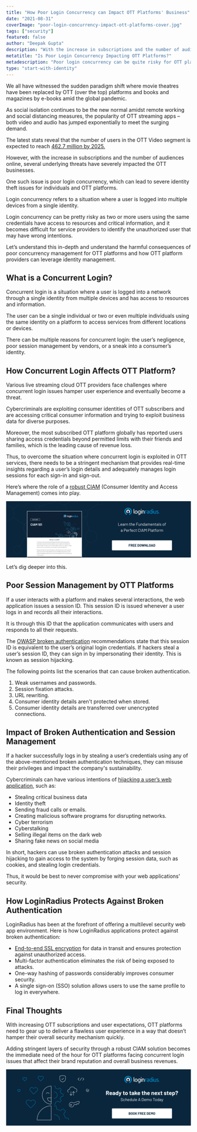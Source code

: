 ```yaml
---
title: "How Poor Login Concurrency can Impact OTT Platforms' Business"
date: "2021-08-31"
coverImage: "poor-login-concurrency-impact-ott-platforms-cover.jpg"
tags: ["security"]
featured: false
author: "Deepak Gupta"
description: "With the increase in subscriptions and the number of audiences online, several underlying threats have severely impacted the OTT businesses. One such issue is poor login concurrency. Learn how login concurrency is affecting OTT platforms and how they can overcome this dilemma."
metatitle: "Is Poor Login Concurrency Impacting OTT Platforms?"
metadescription: "Poor login concurrency can be quite risky for OTT platforms seeking substantial growth coupled with security. Let’s learn how it impacts OTT platforms."
type: "start-with-identity"
---
```


We all have witnessed the sudden paradigm shift where movie theatres have been replaced by OTT (over the top) platforms and books and magazines by e-books amid the global pandemic.

As social isolation continues to be the new normal amidst remote working and social distancing measures, the popularity of OTT streaming apps – both video and audio has jumped exponentially to meet the surging demand.

The latest stats reveal that the number of users in the OTT Video segment is expected to reach [462.7 million by 2025.](https://www.statista.com/outlook/amo/media/tv-video/ott-video/india)

However, with the increase in subscriptions and the number of audiences online, several underlying threats have severely impacted the OTT businesses.

One such issue is poor login concurrency, which can lead to severe identity theft issues for individuals and OTT platforms.

Login concurrency refers to a situation where a user is logged into multiple devices from a single identity.

Login concurrency can be pretty risky as two or more users using the same credentials have access to resources and critical information, and it becomes difficult for service providers to identify the unauthorized user that may have wrong intentions.

Let’s understand this in-depth and understand the harmful consequences of poor concurrency management for OTT platforms and how OTT platform providers can leverage identity management.

## What is a Concurrent Login?

Concurrent login is a situation where a user is logged into a network through a single identity from multiple devices and has access to resources and information.

The user can be a single individual or two or even multiple individuals using the same identity on a platform to access services from different locations or devices.

There can be multiple reasons for concurrent login: the user’s negligence, poor session management by vendors, or a sneak into a consumer’s identity.

## How Concurrent Login Affects OTT Platform?

Various live streaming cloud OTT providers face challenges where concurrent login issues hamper user experience and eventually become a threat.

Cybercriminals are exploiting consumer identities of OTT subscribers and are accessing critical consumer information and trying to exploit business data for diverse purposes.

Moreover, the most subscribed OTT platform globally has reported users sharing access credentials beyond permitted limits with their friends and families, which is the leading cause of revenue loss.

Thus, to overcome the situation where concurrent login is exploited in OTT services, there needs to be a stringent mechanism that provides real-time insights regarding a user’s login details and adequately manages login sessions for each sign-in and sign-out.

Here’s where the role of a [robust CIAM](https://www.loginradius.com/) (Consumer Identity and Access Management) comes into play.

[![DS-CIAM101](DS-CIAM101.png)](https://www.loginradius.com/resource/ciam-101/)

Let’s dig deeper into this.

## Poor Session Management by OTT Platforms

If a user interacts with a platform and makes several interactions, the web application issues a session ID. This session ID is issued whenever a user logs in and records all their interactions.

It is through this ID that the application communicates with users and responds to all their requests.

The [OWASP broken authentication](https://www.loginradius.com/resource/owasp-top-10-web-application-vulnerabilities-list-for-every-developer/) recommendations state that this session ID is equivalent to the user’s original login credentials. If hackers steal a user’s session ID, they can sign in by impersonating their identity. This is known as session hijacking.

The following points list the scenarios that can cause broken authentication.

1. Weak usernames and passwords.
2. Session fixation attacks.
3. URL rewriting.
4. Consumer identity details aren't protected when stored.
5. Consumer identity details are transferred over unencrypted connections.

## Impact of Broken Authentication and Session Management

If a hacker successfully logs in by stealing a user’s credentials using any of the above-mentioned broken authentication techniques, they can misuse their privileges and impact the company's sustainability.

Cybercriminals can have various intentions of [hijacking a user’s web application](https://www.loginradius.com/blog/start-with-identity/2021/01/7-web-app-sec-threats/), such as:

- Stealing critical business data
- Identity theft
- Sending fraud calls or emails.
- Creating malicious software programs for disrupting networks.
- Cyber terrorism
- Cyberstalking
- Selling illegal items on the dark web
- Sharing fake news on social media

In short, hackers can use broken authentication attacks and session hijacking to gain access to the system by forging session data, such as cookies, and stealing login credentials.

Thus, it would be best to never compromise with your web applications' security.

## How LoginRadius Protects Against Broken Authentication

LoginRadius has been at the forefront of offering a multilevel security web app environment. Here is how LoginRadius applications protect against broken authentication:

- [End-to-end SSL encryption](https://www.loginradius.com/blog/async/lets-encrypt-with-ssl-certificates/) for data in transit and ensures protection against unauthorized access.
- Multi-factor authentication eliminates the risk of being exposed to attacks.
- One-way hashing of passwords considerably improves consumer security.
- A single sign-on (SSO) solution allows users to use the same profile to log in everywhere.

## Final Thoughts

With increasing OTT subscriptions and user expectations, OTT platforms need to gear up to deliver a flawless user experience in a way that doesn’t hamper their overall security mechanism quickly.

Adding stringent layers of security through a robust CIAM solution becomes the immediate need of the hour for OTT platforms facing concurrent login issues that affect their brand reputation and overall business revenues.

[![book-a-free-demo-loginradius](Book-a-free-demo-request-1024x310.png)](https://www.loginradius.com/book-a-demo/)
